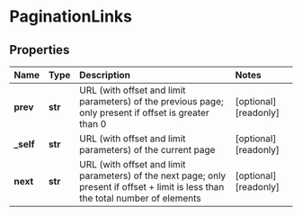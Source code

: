 # PaginationLinks

## Properties

| Name | Type | Description | Notes |
| :--- | :--- | :--- | :--- |
| **prev** | **str** | URL \(with offset and limit parameters\) of the previous page; only present if offset is greater than 0 | \[optional\] \[readonly\] |
| **\_self** | **str** | URL \(with offset and limit parameters\) of the current page | \[optional\] \[readonly\] |
| **next** | **str** | URL \(with offset and limit parameters\) of the next page; only present if offset + limit is less than the total number of elements | \[optional\] \[readonly\] |


